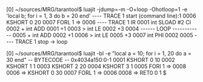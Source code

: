 
[0] ~/sources/MRG/tarantool$ luajit -jdump=-m -O+loop -Ohotloop=1 -e 'local b; for i = 1, 3 do b = 20 end'
---- TRACE 1 start (command line):1
0006  KSHORT   0  20
0007  FORL     1 => 0006
---- TRACE 1 IR
0001    int SLOAD  #2    CI
0002  + int ADD    0001  +1
0003 >  int LE     0002  +3
0004 ------ LOOP ------------
0005  + int ADD    0002  +1
0006 >  int LE     0005  +3
0007    int PHI    0002  0005
---- TRACE 1 stop -> loop

[0] ~/sources/MRG/tarantool$ luajit -bl -e "local a = 10; for i = 1, 20 do a = 30 end"
-- BYTECODE -- 0x4034a150:0-1
0001    KSHORT   0  10
0002    KSHORT   1   1
0003    KSHORT   2  20
0004    KSHORT   3   1
0005    FORI     1 => 0008
0006 => KSHORT   0  30
0007    FORL     1 => 0006
0008 => RET0     0   1
$
